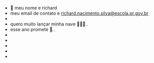 - 👋  meu nome e richard 
- meu email de contato e richard.nacimento.silva@escola.pr.gov.br
-  
- quero muito lançar minha nave 🧑🏼‍🚀..
- esse ano promete 🙏..
- 
-
-
-
-
